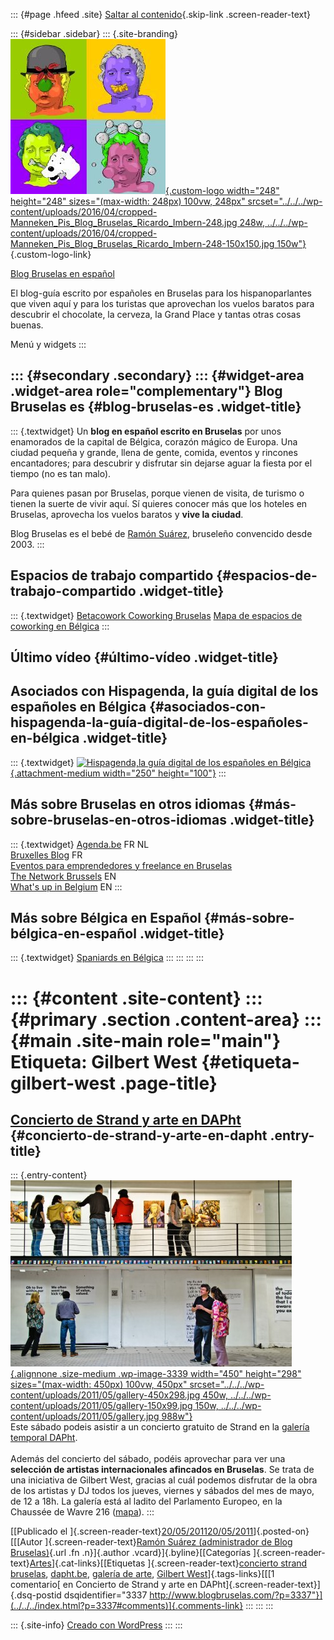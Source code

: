 ::: {#page .hfeed .site}
[Saltar al contenido](index.html#content){.skip-link
.screen-reader-text}

::: {#sidebar .sidebar}
::: {.site-branding}
[![](../../../wp-content/uploads/2016/04/cropped-Manneken_Pis_Blog_Bruselas_Ricardo_Imbern-248.jpg){.custom-logo
width="248" height="248" sizes="(max-width: 248px) 100vw, 248px"
srcset="../../../wp-content/uploads/2016/04/cropped-Manneken_Pis_Blog_Bruselas_Ricardo_Imbern-248.jpg 248w, ../../../wp-content/uploads/2016/04/cropped-Manneken_Pis_Blog_Bruselas_Ricardo_Imbern-248-150x150.jpg 150w"}](../../../index.html){.custom-logo-link}

[Blog Bruselas en español](../../../index.html)

El blog-guía escrito por españoles en Bruselas para los hispanoparlantes
que viven aquí y para los turistas que aprovechan los vuelos baratos
para descubrir el chocolate, la cerveza, la Grand Place y tantas otras
cosas buenas.

Menú y widgets
:::

::: {#secondary .secondary}
::: {#widget-area .widget-area role="complementary"}
Blog Bruselas es {#blog-bruselas-es .widget-title}
----------------

::: {.textwidget}
Un **blog en español escrito en Bruselas** por unos enamorados de la
capital de Bélgica, corazón mágico de Europa. Una ciudad pequeña y
grande, llena de gente, comida, eventos y rincones encantadores; para
descubrir y disfrutar sin dejarse aguar la fiesta por el tiempo (no es
tan malo).

Para quienes pasan por Bruselas, porque vienen de visita, de turismo o
tienen la suerte de vivir aquí. Sí quieres conocer más que los hoteles
en Bruselas, aprovecha los vuelos baratos y **vive la ciudad**.

Blog Bruselas es el bebé de [Ramón Suárez](http://www.ramonsuarez.com),
bruseleño convencido desde 2003.
:::

Espacios de trabajo compartido {#espacios-de-trabajo-compartido .widget-title}
------------------------------

::: {.textwidget}
[Betacowork Coworking Bruselas](http://www.betacowork.com) [Mapa de
espacios de coworking en Bélgica](http://coworkingbelgium.com)
:::

Último vídeo {#último-vídeo .widget-title}
------------

Asociados con Hispagenda, la guía digital de los españoles en Bélgica {#asociados-con-hispagenda-la-guía-digital-de-los-españoles-en-bélgica .widget-title}
---------------------------------------------------------------------

::: {.textwidget}
[![Hispagenda,la guía digital de los españoles en
Bélgica](../../../wp-content/uploads/2010/04/Hispagenda-250px.gif "Hispagenda, la guía digital de los españoles en Bélgica"){.attachment-medium
width="250" height="100"}](http://www.hispagenda.com)
:::

Más sobre Bruselas en otros idiomas {#más-sobre-bruselas-en-otros-idiomas .widget-title}
-----------------------------------

::: {.textwidget}
[Agenda.be](http://www.agenda.be) FR NL\
[Bruxelles Blog](http://www.bxlblog.be/) FR\
[Eventos para emprendedores y freelance en
Bruselas](http://www.betacowork.com/events/)\
[The Network
Brussels](http://groups.yahoo.com/group/TheNetworkBrussels/) EN\
[What\'s up in Belgium](http://www.whatsupin.be/) EN
:::

Más sobre Bélgica en Español {#más-sobre-bélgica-en-español .widget-title}
----------------------------

::: {.textwidget}
[Spaniards en Bélgica](http://www.spaniards.es/paises/belgica)
:::
:::
:::
:::

::: {#content .site-content}
::: {#primary .section .content-area}
::: {#main .site-main role="main"}
Etiqueta: Gilbert West {#etiqueta-gilbert-west .page-title}
======================

[Concierto de Strand y arte en DAPht](../../../index.html?p=3337) {#concierto-de-strand-y-arte-en-dapht .entry-title}
-----------------------------------------------------------------

::: {.entry-content}
[![](../../../wp-content/uploads/2011/05/gallery-450x298.jpg "DAPht, galería de arte temporal en Bruselas"){.alignnone
.size-medium .wp-image-3339 width="450" height="298"
sizes="(max-width: 450px) 100vw, 450px"
srcset="../../../wp-content/uploads/2011/05/gallery-450x298.jpg 450w, ../../../wp-content/uploads/2011/05/gallery-150x99.jpg 150w, ../../../wp-content/uploads/2011/05/gallery.jpg 988w"}](http://www.dapht.be)\
Este sábado podeis asistir a un concierto gratuito de Strand en la
[galería temporal DAPht](http://dapht.be/).\
\
Además del concierto del sábado, podéis aprovechar para ver una
**selección de artistas internacionales afincados en Bruselas**. Se
trata de una iniciativa de Gilbert West, gracias al cuál podemos
disfrutar de la obra de los artistas y DJ todos los jueves, viernes y
sábados del mes de mayo, de 12 a 18h. La galería está al ladito del
Parlamento Europeo, en la Chaussée de Wavre 216
([mapa](http://dapht.be/index.php/dapht/map)).
:::

[[Publicado el
]{.screen-reader-text}[20/05/201120/05/2011](../../../index.html?p=3337)]{.posted-on}[[[Autor
]{.screen-reader-text}[Ramón Suárez (administrador de Blog
Bruselas)](../../author/admin/index.html){.url .fn .n}]{.author
.vcard}]{.byline}[[Categorías
]{.screen-reader-text}[Artes](../../category/artes/index.html)]{.cat-links}[[Etiquetas
]{.screen-reader-text}[concierto strand
bruselas](../concierto-strand-bruselas/index.html),
[dapht.be](../dapht-be/index.html), [galería de
arte](../galeria-de-arte/index.html), [Gilbert
West](index.html)]{.tags-links}[[[1 comentario[ en Concierto de Strand y
arte en DAPht]{.screen-reader-text}]{.dsq-postid
dsqidentifier="3337 http://www.blogbruselas.com/?p=3337"}](../../../index.html?p=3337#comments)]{.comments-link}
:::
:::
:::

::: {.site-info}
[Creado con WordPress](https://es.wordpress.org/)
:::
:::
